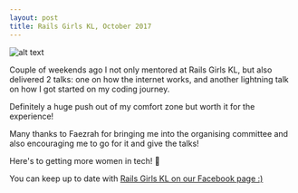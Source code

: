 ```yaml
---
layout: post
title: Rails Girls KL, October 2017
---
```


![alt text](https://scontent-sin6-2.xx.fbcdn.net/v/t1.0-9/22449682_776241992583054_1977267114480509978_n.jpg?oh=5320a9db9f245015d7957d5d0a308786&oe=5AC3A700 "Giving a talk at RGKL")

Couple of weekends ago I not only mentored at Rails Girls KL, 
but also delivered 2 talks: one on how the internet works, and another lightning talk on how I got started on my coding journey. 

Definitely a huge push out of my comfort zone but worth it for the experience! 

Many thanks to Faezrah for bringing me into the organising committee and also encouraging me to go for it and give the talks!

Here's to getting more women in tech! 💪 

You can keep up to date with [Rails Girls KL on our Facebook page :)](https://facebook.com/railsgirlskl)
